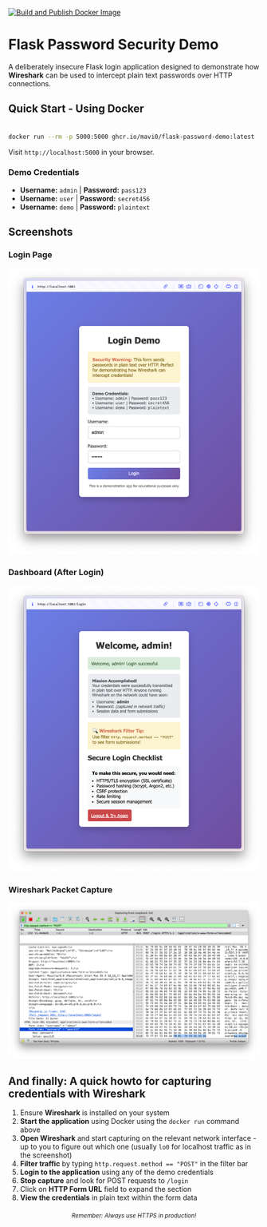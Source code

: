 [![Build and Publish Docker Image](https://github.com/mavi0/flask-password-demo/actions/workflows/ci.yml/badge.svg)](https://github.com/mavi0/flask-password-demo/actions/workflows/ci.yml)

# Flask Password Security Demo

A deliberately insecure Flask login application designed to demonstrate how **Wireshark** can be used to intercept plain text passwords over HTTP connections.


## Quick Start - Using Docker

```bash

docker run --rm -p 5000:5000 ghcr.io/mavi0/flask-password-demo:latest
```

Visit `http://localhost:5000` in your browser.

### Demo Credentials
- **Username:** `admin` | **Password:** `pass123`
- **Username:** `user` | **Password:** `secret456`  
- **Username:** `demo` | **Password:** `plaintext`


## Screenshots

### Login Page
![Login Page](screenshots/login_page.png)

### Dashboard (After Login)
![Dashboard](screenshots/logged_in_page.png)

### Wireshark Packet Capture
![Wireshark demonstrating plain text password transmission](screenshots/wireshark.png)

## And finally: A quick howto for capturing credentials with Wireshark

1. Ensure **Wireshark** is installed on your system
2. **Start the application** using Docker using the `docker run` command above
3. **Open Wireshark** and start capturing on the relevant network interface  - up to you to figure out which one (usually `lo0` for localhost traffic as in the screenshot)
4. **Filter traffic** by typing `http.request.method == "POST"` in the filter bar
5. **Login to the application** using any of the demo credentials
6. **Stop capture** and look for POST requests to `/login`
7. Click on **HTTP Form URL** field to expand the section 
8. **View the credentials** in plain text within the form data

<p align="center"><i><sub>Remember: Always use HTTPS in production!</sub></i></p>